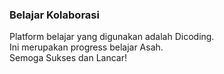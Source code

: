### Belajar Kolaborasi
Platform belajar yang digunakan adalah Dicoding.  
Ini merupakan progress belajar Asah.  
Semoga Sukses dan Lancar!
